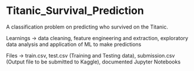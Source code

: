 # Titanic_Survival_Prediction
A classification problem on predicting who survived on the Titanic.

Learnings -> data cleaning, feature engineering and extraction, exploratory data analysis and application of ML to make predictions

Files -> train.csv, test.csv (Training and Testing data), submission.csv (Output file to be submitted to Kaggle), documented Jupyter Notebooks
